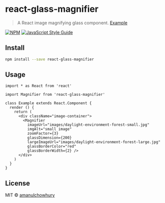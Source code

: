 # react-glass-magnifier

> A React image magnifying glass component. [Example](https://amanulchowhury.github.io/react-glass-magnifier/)

[![NPM](https://img.shields.io/npm/v/react-magnifying-glass.svg)](https://www.npmjs.com/package/react-magnifying-glass) [![JavaScript Style Guide](https://img.shields.io/badge/code_style-standard-brightgreen.svg)](https://standardjs.com)

## Install

```bash
npm install --save react-glass-magnifier
```

## Usage

```tsx
import * as React from 'react'

import Magnifier from 'react-glass-magnifier'

class Example extends React.Component {
  render () {
    return (
      <div className="image-container">
        <Magnifier
          imageUrl="images/daylight-environment-forest-small.jpg"
          imgAlt="small image"
          zoomFactor={3}
          glassDimension={200}
          largeImageUrl="images/daylight-environment-forest-large.jpg"
          glassBorderColor="red"
          glassBorderWidth={2} />
      </div>
    )
  }
}
```

## License

MIT © [amanulchowhury](https://github.com/amanulchowhury)
